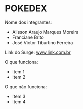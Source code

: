 # POKEDEX

Nome dos integrantes: 
- Alisson Araujo Marques Moreira
- Franciane Brito
- José Victor Tiburtino Ferreira

Link do Surge: www.link.com.br

O que funciona:
- Item 1
- Item 2

O que não funciona: 
- Item 3
- Item 4
